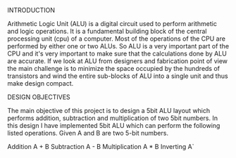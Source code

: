 INTRODUCTION

Arithmetic Logic Unit (ALU) is a digital circuit used to perform arithmetic  and logic operations. It is a fundamental building block of the central processing unit (cpu) of a computer. Most of the operations of the CPU are performed by either one or two ALUs. So ALU is a very important part of the CPU and it's very important to make sure that the calculations done by ALU are accurate. If we look at ALU from designers and fabrication point of view the main challenge is to minimize the space occupied by the hundreds of transistors and wind the entire sub-blocks of ALU into a single unit and thus make design compact.


DESIGN OBJECTIVES

The main objective of this project is to design a 5bit ALU layout which performs addition, subtraction and multiplication of two 5bit numbers. In this design I have implemented 5bit ALU which can perform the following listed operations. Given A and B are two 5-bit numbers.

Addition
A + B
Subtraction
A - B
Multiplication
A * B
Inverting
A`
